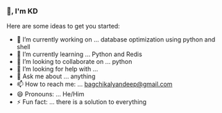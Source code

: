 ### 👋, I'm KD

<!--- **bagchikalyandeep/bagchikalyandeep** is a ✨ _special_ ✨ repository because its `README.md` (this file) appears on your GitHub profile. -->

Here are some ideas to get you started:

- 🔭 I’m currently working on ... database optimization using python and shell
- 🌱 I’m currently learning ... Python and Redis
- 👯 I’m looking to collaborate on ... python
- 🤔 I’m looking for help with ... 
- 💬 Ask me about ... anything
- 📫 How to reach me: ... bagchikalyandeep@gmail.com 
- 😄 Pronouns: ... He/Him
- ⚡ Fun fact: ... there is a solution to everything

